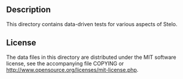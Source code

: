 Description
------------

This directory contains data-driven tests for various aspects of Stelo.

License
--------

The data files in this directory are distributed under the MIT software
license, see the accompanying file COPYING or
http://www.opensource.org/licenses/mit-license.php.

